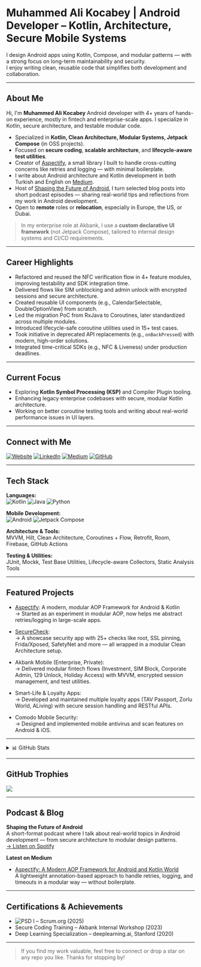 # Muhammed Ali Kocabey | Android Developer – Kotlin, Architecture, Secure Mobile Systems

I design Android apps using Kotlin, Compose, and modular patterns — with a strong focus on long-term maintainability and security.  
I enjoy writing clean, reusable code that simplifies both development and collaboration.

---

## About Me

Hi, I'm **Muhammed Ali Kocabey** 
Android developer with 4+ years of hands-on experience, mostly in fintech and enterprise-scale apps. I specialize in Kotlin, secure architecture, and testable modular code.

- Specialized in **Kotlin, Clean Architecture, Modular Systems, Jetpack Compose** (in OSS projects).
- Focused on **secure coding**, **scalable architecture**, and **lifecycle-aware test utilities**.
- Creator of [Aspectify](https://github.com/muhammedalikocabey/aspectify), a small library I built to handle cross-cutting concerns like retries and logging — with minimal boilerplate.
- I write about Android architecture and Kotlin development in both Turkish and English on [Medium](https://medium.com/@muhammedalikocabey).
- Host of [Shaping the Future of Android](https://open.spotify.com/show/7waAQAWmr2WIQNTlTJkkos), I turn selected blog posts into short podcast episodes — sharing real-world tips and reflections from my work in Android development.
- Open to **remote** roles or **relocation**, especially in Europe, the US, or Dubai.



> In my enterprise role at Akbank, I use a **custom declarative UI framework** (not Jetpack Compose), tailored to internal design systems and CI/CD requirements.

---

## Career Highlights

- Refactored and reused the NFC verification flow in 4+ feature modules, improving testability and SDK integration time.
- Delivered flows like SIM unblocking and admin unlock with encrypted sessions and secure architecture.
- Created reusable UI components (e.g., CalendarSelectable, DoubleOptionView) from scratch.
- Led the migration PoC from RxJava to Coroutines, later standardized across multiple modules.
- Introduced lifecycle-safe coroutine utilities used in 15+ test cases.
- Took initiative in deprecated API replacements (e.g., `onBackPressed`) with modern, high-order solutions.
- Integrated time-critical SDKs (e.g., NFC & Liveness) under production deadlines.

---

## Current Focus

- Exploring **Kotlin Symbol Processing (KSP)** and Compiler Plugin tooling.
- Enhancing legacy enterprise codebases with secure, modular Kotlin architecture.
- Working on better coroutine testing tools and writing about real-world performance issues in UI layers.

---

## Connect with Me

[![Website](https://img.shields.io/badge/Website-000?style=for-the-badge&logo=About.me&logoColor=white)](https://muhammedalikocabey.com)
[![LinkedIn](https://img.shields.io/badge/LinkedIn-0077B5?style=for-the-badge&logo=linkedin&logoColor=white)](https://linkedin.com/in/muhammedalikocabey)
[![Medium](https://img.shields.io/badge/Medium-12100E?style=for-the-badge&logo=medium&logoColor=white)](https://medium.com/@muhammedalikocabey)
[![GitHub](https://img.shields.io/badge/GitHub-181717?style=for-the-badge&logo=github&logoColor=white)](https://github.com/muhammedalikocabey) 

---

## Tech Stack

**Languages:**  
![Kotlin](https://img.shields.io/badge/Kotlin-7F52FF?style=for-the-badge&logo=kotlin&logoColor=white) ![Java](https://img.shields.io/badge/Java-ED8B00?style=for-the-badge&logo=openjdk&logoColor=white) ![Python](https://img.shields.io/badge/Python-3670A0?style=for-the-badge&logo=python&logoColor=white)

**Mobile Development:**  
![Android](https://img.shields.io/badge/Android-3DDC84?style=for-the-badge&logo=android&logoColor=white) ![Jetpack Compose](https://img.shields.io/badge/Jetpack%20Compose-4285F4?style=for-the-badge&logo=jetpack-compose&logoColor=white)

**Architecture & Tools:**  
MVVM, Hilt, Clean Architecture, Coroutines + Flow, Retrofit, Room, Firebase, GitHub Actions

**Testing & Utilities:**  
JUnit, Mockk, Test Base Utilities, Lifecycle-aware Collectors, Static Analysis Tools

---

## Featured Projects

- [Aspectify](https://github.com/muhammedalikocabey/aspectify): A modern, modular AOP Framework for Android & Kotlin  
  → Started as an experiment in modular AOP, now helps me abstract retries/logging in large-scale apps.

- [SecureCheck](https://github.com/muhammedalikocabey/securecheck):  
  → A showcase security app with 25+ checks like root, SSL pinning, Frida/Xposed, SafetyNet and more — all wrapped in a modular Clean Architecture setup.
  
- Akbank Mobile (Enterprise, Private):  
  → Delivered modular fintech flows (Investment, SIM Block, Corporate Admin, 129 Unlock, Holiday Access) with MVVM, encrypted session management, and test utilities.

- Smart-Life & Loyalty Apps:  
  → Developed and maintained multiple loyalty apps (TAV Passport, Zorlu World, ALiving) with secure session handling and RESTful APIs.

- Comodo Mobile Security:  
  → Designed and implemented mobile antivirus and scan features on Android & iOS.

---

<details>
  <summary>📊 GitHub Stats</summary>

  ![](https://github-readme-stats.vercel.app/api?username=muhammedalikocabey&theme=dracula&hide_border=false&include_all_commits=true&count_private=true)  
  ![](https://github-readme-streak-stats.herokuapp.com/?user=muhammedalikocabey&theme=dracula&hide_border=false)  
  ![](https://github-readme-stats.vercel.app/api/top-langs/?username=muhammedalikocabey&theme=dracula&hide_border=false&layout=compact)

</details>

---

## GitHub Trophies

![](https://github-profile-trophy.vercel.app/?username=muhammedalikocabey&theme=gruvbox&no-frame=true&margin-w=10)

---

## Podcast & Blog

**Shaping the Future of Android**  
A short-format podcast where I talk about real-world topics in Android development — from secure architecture to modular design patterns.  
[→ Listen on Spotify](https://open.spotify.com/show/7waAQAWmr2WIQNTlTJkkos)

**Latest on Medium**

- [Aspectify: A Modern AOP Framework for Android and Kotlin World](https://muhammedalikocabey.medium.com/aspectify-a-modern-aop-framework-for-android-and-kotlin-world-37375ce7a443)  
  A lightweight annotation-based approach to handle retries, logging, and timeouts in a modular way — without boilerplate.

---


## Certifications & Achievements

- ![PSD I](https://img.shields.io/badge/Professional%20Scrum%20Developer%20I-blue?style=flat&logo=scrum) – Scrum.org (2025)
- Secure Coding Training – Akbank Internal Workshop (2023)
- Deep Learning Specialization – deeplearning.ai, Stanford (2020)

---

> If you find my work valuable, feel free to connect or drop a star on any repo you like. Thanks for stopping by!
